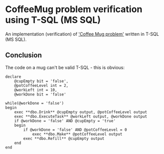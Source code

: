 # CoffeeMug problem verification using T-SQL (MS SQL)

An implementation (verification) of ['Coffee Mug problem'](https://github.com/andysturrock/CoffeeMug) written in T-SQL (MS SQL).

## Conclusion
The code on a mug can't be valid T-SQL - this is obvious:

```
declare 
	@cupEmpty bit = 'false', 
	@potCoffeeLevel int = 2,
	@workLeft int = 10,
	@workDone bit = 'false'
	
while(@workDone = 'false')
begin
	exec **dbo.Drink** @cupEmpty output, @potCoffeeLevel output
	exec **dbo.ExecuteTask** @workLeft output, @workDone output
	if @workDone = 'false' AND @cupEmpty = 'true'
	begin
		if @workDone = 'false' AND @potCoffeeLevel = 0
			exec **dbo.Make** @potCoffeeLevel output
		exec **dbo.Refill** @cupEmpty output
	end
end
```
